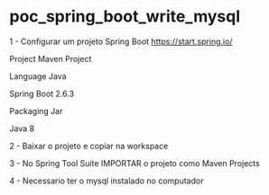 # poc_spring_boot_write_mysql

1 - Configurar um projeto Spring Boot https://start.spring.io/

Project
Maven Project

Language 
Java

Spring Boot 
2.6.3

Packaging
Jar

Java 8

2 - Baixar o projeto e copiar na workspace

3 - No Spring Tool Suite IMPORTAR o projeto como Maven Projects

4 - Necessario ter o mysql instalado no computador
